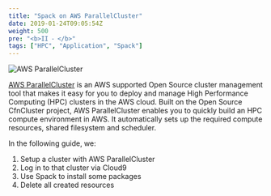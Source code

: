 ```yaml
---
title: "Spack on AWS ParallelCluster"
date: 2019-01-24T09:05:54Z
weight: 500
pre: "<b>II ⁃ </b>"
tags: ["HPC", "Application", "Spack"]
---
```


![AWS ParallelCluster](/images/spack_on_pcluster/pcluster.png)

[AWS ParallelCluster](https://aws.amazon.com/hpc/parallelcluster/) is an AWS supported Open Source cluster management tool that makes it easy for you to deploy and manage High Performance Computing (HPC) clusters in the AWS cloud. Built on the Open Source CfnCluster project, AWS ParallelCluster enables you to quickly build an HPC compute environment in AWS. It automatically sets up the required compute resources, shared filesystem and scheduler.

In the following guide, we:

1. Setup a cluster with AWS ParallelCluster
2. Log in to that cluster via Cloud9
3. Use Spack to install some packages
4. Delete all created resources
